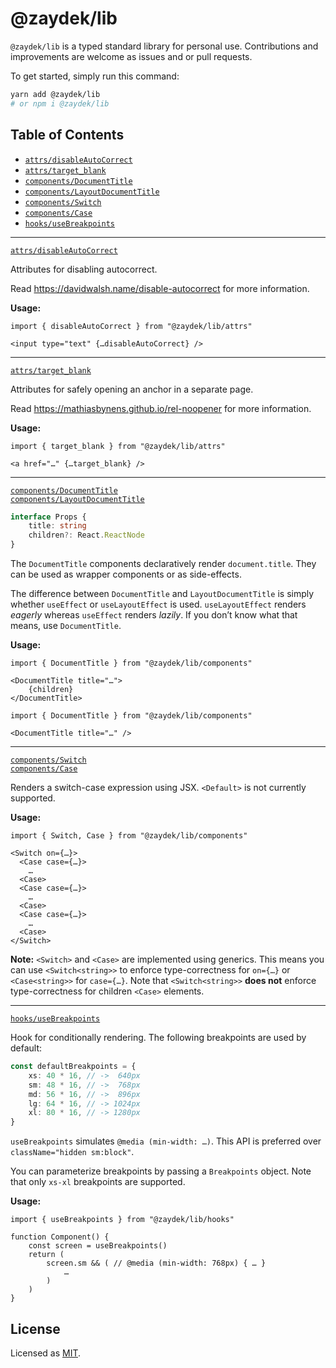 # @zaydek/lib

`@zaydek/lib` is a typed standard library for personal use. Contributions and improvements are welcome as issues and or pull requests.

To get started, simply run this command:

```bash
yarn add @zaydek/lib
# or npm i @zaydek/lib
```

## Table of Contents

- [`attrs/disableAutoCorrect`](#disableAutoCorrect)
- [`attrs/target_blank`](#target_blank)
- [`components/DocumentTitle`](#DocumentTitle)
- [`components/LayoutDocumentTitle`](#LayoutDocumentTitle)
- [`components/Switch`](#Switch)
- [`components/Case`](#Case)
- [`hooks/useBreakpoints`](#useBreakpoints)

---

<a id="disableAutoCorrect" href="#disableAutoCorrect">`attrs/disableAutoCorrect`</a><br>

Attributes for disabling autocorrect.

Read https://davidwalsh.name/disable-autocorrect for more information.

**Usage:**

<!-- prettier-ignore -->
```tsx
import { disableAutoCorrect } from "@zaydek/lib/attrs"

<input type="text" {…disableAutoCorrect} />
```

---

<a id="target_blank" href="#target_blank">`attrs/target_blank`</a>

Attributes for safely opening an anchor in a separate page.

Read https://mathiasbynens.github.io/rel-noopener for more information.

**Usage:**

<!-- prettier-ignore -->
```tsx
import { target_blank } from "@zaydek/lib/attrs"

<a href="…" {…target_blank} />
```

---

<a id="DocumentTitle" href="#DocumentTitle">`components/DocumentTitle`</a><br>
<a id="LayoutDocumentTitle" href="#LayoutDocumentTitle">`components/LayoutDocumentTitle`</a>

```ts
interface Props {
	title: string
	children?: React.ReactNode
}
```

The `DocumentTitle` components declaratively render `document.title`. They can be used as wrapper components or as side-effects.

The difference between `DocumentTitle` and `LayoutDocumentTitle` is simply whether `useEffect` or `useLayoutEffect` is used. `useLayoutEffect` renders _eagerly_ whereas `useEffect` renders _lazily_. If you don’t know what that means, use `DocumentTitle`.

**Usage:**

<!-- prettier-ignore -->
```tsx
import { DocumentTitle } from "@zaydek/lib/components"

<DocumentTitle title="…">
	{children}
</DocumentTitle>
```

<!-- prettier-ignore -->
```tsx
import { DocumentTitle } from "@zaydek/lib/components"

<DocumentTitle title="…" />
```

---

<a id="Switch" href="#Switch">`components/Switch`</a><br>
<a id="Case" href="#Case">`components/Case`</a><br>

Renders a switch-case expression using JSX. `<Default>` is not currently supported.

**Usage:**

```tsx
import { Switch, Case } from "@zaydek/lib/components"

<Switch on={…}>
  <Case case={…}>
    …
  <Case>
  <Case case={…}>
    …
  <Case>
  <Case case={…}>
    …
  <Case>
</Switch>
```

**Note:** `<Switch>` and `<Case>` are implemented using generics. This means you can use `<Switch<string>>` to enforce type-correctness for `on={…}` or `<Case<string>>` for `case={…}`. Note that `<Switch<string>>` **does not** enforce type-correctness for children `<Case>` elements.

---

<a id="useBreakpoints" href="#useBreakpoints">`hooks/useBreakpoints`</a><br>

Hook for conditionally rendering. The following breakpoints are used by default:

```ts
const defaultBreakpoints = {
	xs: 40 * 16, // ->  640px
	sm: 48 * 16, // ->  768px
	md: 56 * 16, // ->  896px
	lg: 64 * 16, // -> 1024px
	xl: 80 * 16, // -> 1280px
}
```

`useBreakpoints` simulates `@media (min-width: …)`. This API is preferred over `className="hidden sm:block"`.

You can parameterize breakpoints by passing a `Breakpoints` object. Note that only `xs-xl` breakpoints are supported.

**Usage:**

```tsx
import { useBreakpoints } from "@zaydek/lib/hooks"

function Component() {
	const screen = useBreakpoints()
	return (
		screen.sm && ( // @media (min-width: 768px) { … }
			…
		)
	)
}
```

## License

Licensed as [MIT](./LICENSE).
